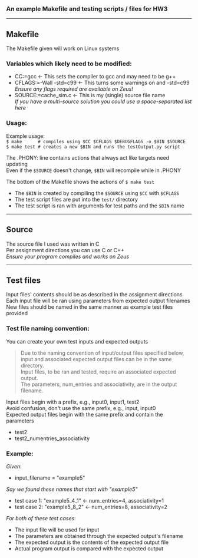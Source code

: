 ### An example Makefile and testing scripts / files for HW3

___
## Makefile

The Makefile given will work on Linux systems  

### Variables which likely need to be modified:

- CC:=gcc <- This sets the compiler to gcc and may need to be g++
- CFLAGS:=-Wall -std=c99 <- This turns some warnings on and -std=c99  
*Ensure any flags required are available on Zeus!*  
- SOURCE:=cache\_sim.c <- This is my (single) source file name  
*If you have a multi-source solution you could use a space-separated list here*

### Usage:

Example usage:  
`$ make      # compiles using $CC $CFLAGS $DEBUGFLAGS -o $BIN $SOURCE`  
`$ make test # creates a new $BIN and runs the testOutput.py script`  
  
The .PHONY: line contains actions that always act like targets need updating  
Even if the `$SOURCE` doesn't change, `$BIN` will recompile while in .PHONY  
  
The bottom of the Makefile shows the actions of `$ make test`  
- The `$BIN` is created by compiling the `$SOURCE` using `$CC` with `$CFLAGS`
- The test script files are put into the `test/` directory
- The test script is ran with arguments for test paths and the `$BIN` name

___

## Source

The source file I used was written in C  
Per assignment directions you can use C or C++  
*Ensure your program compiles and works on Zeus*  
___

## Test files

Input files' contents should be as described in the assignment directions  
Each input file will be ran using parameters from expected output filenames  
New files should be named in the same manner as example test files provided  

### Test file naming convention:

You can create your own test inputs and expected outputs  
  
> Due to the naming convention of input/output files specified below,  
> input and associated expected output files can be in the same directory.  
> Input files, to be ran and tested, require an associated expected output.  
> The parameters, num\_entries and associativity, are in the output filename.  
  
Input files begin with a prefix, e.g., input0, input1, test2  
Avoid confusion, don't use the same prefix, e.g., input, input0  
Expected output files begin with the same prefix and contain the parameters  
- test2
- test2\_numentries\_associativity

### Example:

*Given*:  
- input\_filename = "example5"
  
*Say we found these names that start with "example5"*  
- test case 1: "example5\_4\_1"  <- num\_entries=4, associativity=1
- test case 2: "example5\_8\_2"  <- num\_entries=8, associativity=2
  
*For both of these test cases*:  
- The input file will be used for input
- The parameters are obtained through the expected output's filename
- The expected output is the contents of the expected output file
- Actual program output is compared with the expected output

